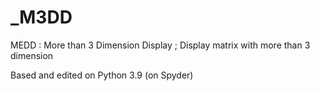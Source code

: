 # _M3DD
MEDD : More than 3 Dimension Display ; Display matrix with more than 3 dimension

Based and edited on Python 3.9 (on Spyder)
